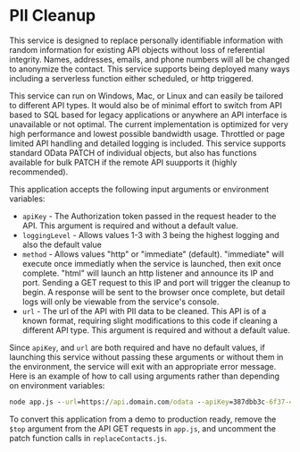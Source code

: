 # PII Cleanup

This service is designed to replace personally identifiable information with random information for existing API objects without loss of referential integrity.  Names, addresses, emails, and phone numbers will all be changed to anonymize the contact.  This service supports being deployed many ways including a serverless function either scheduled, or http triggered.

This service can run on Windows, Mac, or Linux and can easily be tailored to different API types.  It would also be of minimal effort to switch from API based to SQL based for legacy applications or anywhere an API interface is unavailable or not optimal.  The current implementation is optimized for very high performance and lowest possible bandwidth usage.  Throttled or page limited API handling and detailed logging is included.  This service supports standard OData PATCH of individual objects, but also has functions available for bulk PATCH if the remote API suupports it (highly recommended).

This application accepts the following input arguments or environment variables:

* `apiKey` - The Authorization token passed in the request header to the API.  This argument is required and without a default value.
* `loggingLevel` - Allows values 1-3 with 3 being the highest logging and also the default value
* `method` - Allows values "http" or "immediate" (default).  "immediate" will execute once immediatly when the service is launched, then exit once complete.  "html" will launch an http listener and announce its IP and port.  Sending a GET request to this IP and port will trigger the cleanup to begin.  A response will be sent to the browser once complete, but detail logs will only be viewable from the service's console.
* `url` - The url of the API with PII data to be cleaned.  This API is of a known format, requiring slight modifications to this code if cleaning a different API type.  This argument is required and without a default value.

Since `apiKey`, and `url` are both required and have no default values, if launching this service without passing these arguments or without them in the environment, the service will exit with an appropriate error message.  Here is an example of how to call using arguments rather than depending on environment variables:

```cmd
node app.js --url=https://api.domain.com/odata --apiKey=387dbb3c-6f37-48fa-aaa3-c14f23d33bd2
```

To convert this application from a demo to production ready, remove the `$top` argument from the API GET requests in `app.js`, and uncomment the patch function calls in `replaceContacts.js`.

